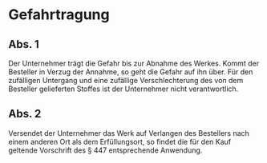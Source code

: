 # Gefahrtragung



## Abs. 1

 Der Unternehmer trägt die Gefahr bis zur Abnahme des Werkes. Kommt der Besteller in Verzug der Annahme, so geht die Gefahr auf ihn über. Für den zufälligen Untergang und eine zufällige Verschlechterung des von dem Besteller gelieferten Stoffes ist der Unternehmer nicht verantwortlich.

## Abs. 2

 Versendet der Unternehmer das Werk auf Verlangen des Bestellers nach einem anderen Ort als dem Erfüllungsort, so findet die für den Kauf geltende Vorschrift des § 447 entsprechende Anwendung. 

